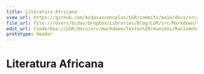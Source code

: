 ```yaml
---
title: Literatura Africana
view_url: https://github.com/bcdavasconcelos/LGR/commits/main/docs/src/markdown/textos-reunidos/racismo-e-literatura-negra/literatura-africana.md
file_url: file:///Users/bcdav/Dropbox/Libraries/Blog/LGR/src/Markdown/Vol%201/Literatura%20Africana/
edit_url: tinderbox://LGR/docs/src/markdown/Textos%20reunidos/Racismo%20e%20literatura%20negra?view=outline+select=1658628298
prototype: Header
---
```


# Literatura Africana

  



